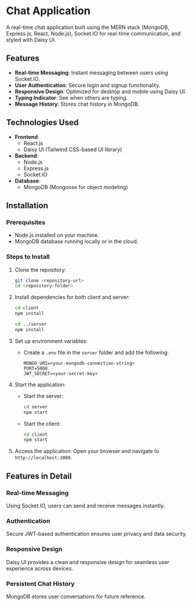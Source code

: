 # Chat Application

A real-time chat application built using the MERN stack (MongoDB, Express.js, React, Node.js), Socket.IO for real-time communication, and styled with Daisy UI.

## Features

- **Real-time Messaging**: Instant messaging between users using Socket.IO.
- **User Authentication**: Secure login and signup functionality.
- **Responsive Design**: Optimized for desktop and mobile using Daisy UI.
- **Typing Indicator**: See when others are typing.
- **Message History**: Stores chat history in MongoDB.

## Technologies Used

- **Frontend**:
  - React.js
  - Daisy UI (Tailwind CSS-based UI library)
- **Backend**:
  - Node.js
  - Express.js
  - Socket.IO
- **Database**:
  - MongoDB (Mongoose for object modeling)

## Installation

### Prerequisites

- Node.js installed on your machine.
- MongoDB database running locally or in the cloud.

### Steps to Install

1. Clone the repository:
   ```bash
   git clone <repository-url>
   cd <repository-folder>
   ```

2. Install dependencies for both client and server:
   ```bash
   cd client
   npm install

   cd ../server
   npm install
   ```

3. Set up environment variables:
   - Create a `.env` file in the `server` folder and add the following:
     ```env
     MONGO_URI=<your-mongodb-connection-string>
     PORT=5000
     JWT_SECRET=<your-secret-key>
     ```

4. Start the application:
   - Start the server:
     ```bash
     cd server
     npm start
     ```
   - Start the client:
     ```bash
     cd client
     npm start
     ```

5. Access the application:
   Open your browser and navigate to `http://localhost:3000`.



## Features in Detail

### Real-time Messaging
Using Socket.IO, users can send and receive messages instantly.

### Authentication
Secure JWT-based authentication ensures user privacy and data security.

### Responsive Design
Daisy UI provides a clean and responsive design for seamless user experience across devices.

### Persistent Chat History
MongoDB stores user conversations for future reference.


